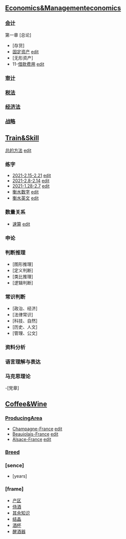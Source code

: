 ## [Economics&Managementeconomics](./sub/domain/)

### [会计](./sub/domain/cpa/KJ/)
第一章 [总论]
- [存货]
- [固定资产](https://xtj2020.top/sub/domain/cpa/固定资产.html) [edit](./sub/domain/cpa/固定资产.md)
- [无形资产]
- 11-[借款费用](https://xtj2020.top/sub/domain/cpa/借款费用.html) [edit](./sub/domain/cpa/借款费用.md)


### [审计](./sub/domain/cpa/SJ/)



### [税法](./sub/domain/cpa/SF/)


### [经济法](./sub/domain/cpa/JF/)



### [战略](./sub/domain/cpa/ZL/)


## [Train&Skill](./sub/domain/train/)

[总的方法](https://xtj2020.top/sub/domain/train/train.html) [edit](./sub/domain/train/train.md)

### 练字
- [2021-2.15-2.21](https://xtj2020.top/sub/domain/train/练字/2021-2.15-2.21.html) [edit](./sub/domain/train/练字/2021-2.15-2.21.md)
- [2021-2.8-2.14](https://xtj2020.top/sub/domain/train/练字/2021-2.8-2.14.html) [edit](./sub/domain/train/练字/2021-2.8-2.14.md)
- [2021-1.28-2.7](https://xtj2020.top/sub/domain/train/练字/2021-1.28-2.7.html) [edit](./sub/domain/train/练字/2021-1.28-2.7.md)
- [衡水数字](https://xtj2020.top/sub/domain/train/练字/衡水数字.html) [edit](./sub/domain/train/练字/衡水数字.md)
- [衡水英文](https://xtj2020.top/sub/domain/train/练字/衡水英文.html) [edit](./sub/domain/train/练字/衡水英文.md)

### 数量关系
- [速算](https://xtj2020.top/sub/domain/train/数量关系/速算.html) [edit](./sub/domain/train/数量关系/速算.md)


### 申论


### 判断推理
- [图形推理]
- [定义判断]
- [类比推理]
- [逻辑判断]


### 常识判断
- [政治、经济]
- [法律常识]
- [科技、自然]
- [历史、人文]
- [管理、公文]


### 资料分析


### 语言理解与表达

### 马克思理论

-[党章]



## [Coffee&Wine](./sub/domain/wine/)

### [ProducingArea](./sub/domain/wine/ProducingArea/)

- [Champagne-France](./sub/domain/wine/ProducingArea/Champagne-France.html) [edit](./sub/domain/wine/ProducingArea/Champagne-France.md)
- [Beaujolais-France](./sub/domain/wine/ProducingArea/Beaujolais-France.html) [edit](./sub/domain/wine/ProducingArea/Beaujolais-France.md)
- [Alsace-France](./sub/domain/wine/ProducingArea/Alsace-France.html) [edit](./wine/ProducingArea/Alsace-France.md)


### [Breed](./sub/domain/wine/Breed/)


### [sence]
- [years]



### [frame]  


- [产区](https://xtj2020.top/sub/domain/wine/产区.html)
- [侍酒](https://xtj2020.top/sub/domain/wine/侍酒.html)
- [其余知识](https://xtj2020.top/sub/domain/wine/其余知识.html)
- [结晶](https://xtj2020.top/sub/domain/wine/结晶.html)
- [酒杯](https://xtj2020.top/sub/domain/wine/酒杯.html)
- [醒酒器](https://xtj2020.top/sub/domain/wine/醒酒器.html)
